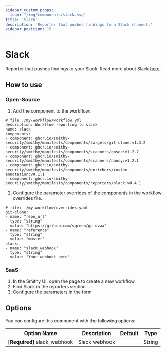 ```yaml
---
sidebar_custom_props:
  icon: "/img/components/slack.svg"
title: 'Slack'
description: 'Reporter that pushes findings to a Slack channel.'
sidebar_position: 15
---
```


# Slack

Reporter that pushes findings to your Slack. Read more about
Slack [here](https://slack.com/intl/en-gb/).

## How to use

### Open-Source

1. Add the component to the workflow:

```
# file ./my-workflow/workflow.yml
description: Workflow reporting to slack
name: slack
components:
- component: ghcr.io/smithy-security/smithy/manifests/components/targets/git-clone:v1.3.2
- component: ghcr.io/smithy-security/smithy/manifests/components/scanners/gosec:v1.2.2
- component: ghcr.io/smithy-security/smithy/manifests/components/scanners/nancy:v1.2.1
- component: ghcr.io/smithy-security/smithy/manifests/components/enrichers/custom-annotation:v0.1.1
- component: ghcr.io/smithy-security/smithy/manifests/components/reporters/slack:v0.4.1

```

2. Configure the parameter overrides of the components in the workflow overrides file.

```
# file: ./my-workflow/overrides.yaml
git-clone:
- name: "repo_url"
  type: "string"
  value: "https://github.com/sqreen/go-dvwa"
- name: "reference"
  type: "string"
  value: "master"
slack:
- name: "slack_webhook"
  type: "string"
  value: "Your webhook here"

```

### SaaS

1. In the Smithy UI, open the page to create a new workflow.
2. Find Slack in the reporters section.
3. Configure the parameters in the form

## Options

You can configure this component with the following options:

| Option Name                                 | Description                                                           | Default | Type   |
|---------------------------------------------|-----------------------------------------------------------------------|---------|--------|
| **[Required]** slack_webhook | Slack webhook| | String |
